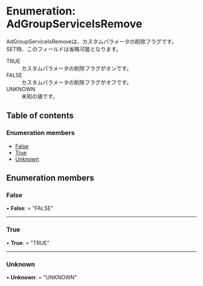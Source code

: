 # Enumeration: AdGroupServiceIsRemove


<div lang=\"ja\">AdGroupServiceIsRemoveは、カスタムパラメータの削除フラグです。<br> SET時、このフィールドは省略可能となります。</div>  <dl class=term>   <dt class=\"term__item\">TRUE</dt>   <dd class=\"term__desc\"><span lang=\"ja\">カスタムパラメータの削除フラグがオンです。</span></dd>   <dt class=\"term__item\">FALSE</dt>   <dd class=\"term__desc\"><span lang=\"ja\">カスタムパラメータの削除フラグがオフです。</span></dd>   <dt class=\"term__item\">UNKNOWN</dt>   <dd class=\"term__desc\"><span lang=\"ja\">未知の値です。</span></dd> </dl>

## Table of contents

### Enumeration members

- [False](adgroupserviceisremove.md#false)
- [True](adgroupserviceisremove.md#true)
- [Unknown](adgroupserviceisremove.md#unknown)

## Enumeration members

### False

• **False**: = "FALSE"

___

### True

• **True**: = "TRUE"

___

### Unknown

• **Unknown**: = "UNKNOWN"
